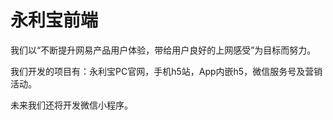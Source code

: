 # 永利宝前端

我们以“不断提升网易产品用户体验，带给用户良好的上网感受”为目标而努力。



我们开发的项目有：永利宝PC官网，手机h5站，App内嵌h5，微信服务号及营销活动。

未来我们还将开发微信小程序。





